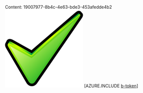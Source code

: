 Content: 19007977-8b4c-4e63-bde3-453afedde4b2![image](cfb970af-b7e5-4fc7-8cd2-79fa0a1c70fa.png)
[AZURE.INCLUDE [b-token](2b2785a7-5959-48c3-a6da-72d59c30cee5.md)]
